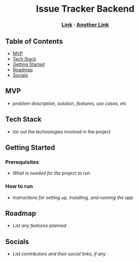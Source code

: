 <h1 align="center">Issue Tracker Backend</h1>
<h3 align="center">
    <a href="#">Link</a> · 
    <a href="#" class="default">Another Link</a> 
</h3>

## Table of Contents
- [MVP](#mvp)
- [Tech Stack](#tech-stack)
- [Getting Started](#getting-started)
- [Roadmap](#roadmap)
- [Socials](#socials)

## MVP
- _problem description, solution, features, use cases, etc_

## Tech Stack
- list out the technologies involved in the project

## Getting Started

### Prerequisites
- _What is needed for the project to run_

### How to run
- _Instructions for setting up, installing, and running the app_

## Roadmap
- _List any features planned_

## Socials
- _List contributors and their social links, if any_